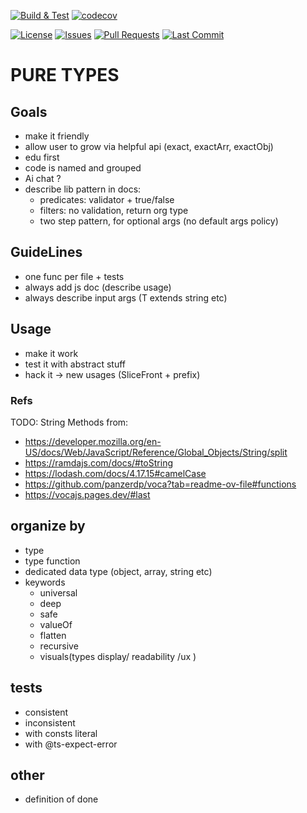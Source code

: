 <!-- Build & Test Workflow Status -->

[![Build & Test](https://github.com/HideoKun/TypeHubUtils/actions/workflows/node.js.yml/badge.svg)](https://github.com/HideoKun/TypeHubUtils/actions/workflows/node.js.yml)
[![codecov](https://codecov.io/gh/HideoKun/PureTypes/branch/main/graph/badge.svg)](https://codecov.io/gh/HideoKun/PureTypes)

<!-- Additional Badges -->

[![License](https://img.shields.io/github/license/HideoKun/TypeHubUtils)](https://github.com/HideoKun/TypeHubUtils/blob/main/LICENSE)
[![Issues](https://img.shields.io/github/issues/HideoKun/TypeHubUtils)](https://github.com/HideoKun/TypeHubUtils/issues)
[![Pull Requests](https://img.shields.io/github/issues-pr/HideoKun/TypeHubUtils)](https://github.com/HideoKun/TypeHubUtils/pulls)
[![Last Commit](https://img.shields.io/github/last-commit/HideoKun/TypeHubUtils)](https://github.com/HideoKun/TypeHubUtils/commits/main)

# PURE TYPES

## Goals

- make it friendly
- allow user to grow via helpful api (exact, exactArr, exactObj)
- edu first
- code is named and grouped
- Ai chat ?
- describe lib pattern in docs:
  - predicates: validator + true/false
  - filters: no validation, return org type
  - two step pattern, for optional args (no default args policy)

## GuideLines

- one func per file + tests
- always add js doc (describe usage)
- always describe input args (T extends string etc)

## Usage

- make it work
- test it with abstract stuff
- hack it -> new usages (SliceFront + prefix)

### Refs

TODO: String Methods from:

- https://developer.mozilla.org/en-US/docs/Web/JavaScript/Reference/Global_Objects/String/split
- https://ramdajs.com/docs/#toString
- https://lodash.com/docs/4.17.15#camelCase
- https://github.com/panzerdp/voca?tab=readme-ov-file#functions
- https://vocajs.pages.dev/#last

## organize by

- type
- type function
- dedicated data type (object, array, string etc)
- keywords
  - universal
  - deep
  - safe
  - valueOf
  - flatten
  - recursive
  - visuals(types display/ readability /ux )

## tests

- consistent
- inconsistent
- with consts literal
- with @ts-expect-error

## other

- definition of done

